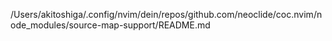/Users/akitoshiga/.config/nvim/dein/repos/github.com/neoclide/coc.nvim/node_modules/source-map-support/README.md